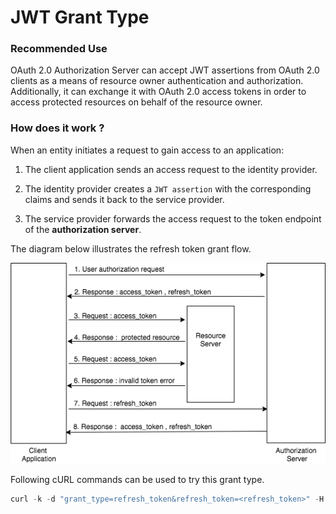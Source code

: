 # JWT Grant Type

### Recommended Use

OAuth 2.0 Authorization Server can accept JWT assertions from OAuth 2.0 clients as a means of
resource owner authentication and authorization. Additionally, it can exchange it with OAuth 2.0 access tokens in order 
to access protected resources on behalf of the resource owner.

### How does it work ?

When an entity initiates a request to gain access to an application:

1. The client application sends an access request to the identity provider.

2. The identity provider creates a `JWT assertion` with the corresponding claims and sends it back to the service provider.

3. The service provider forwards the access request to the token endpoint of the **authorization server**.
 

The diagram below illustrates the refresh token grant flow.

![password-grant](../../assets/img/concepts/refresh-token-grant-flow.png)

Following cURL commands can be used to try this grant type.

``` java
curl -k -d "grant_type=refresh_token&refresh_token=<refresh_token>" -H "Authorization: Basic <Base64Encoded(Client_Id:Client_Secret)>" -H "Content-Type: application/x-www-form-urlencoded" https://localhost:9443/oauth2/token
```
